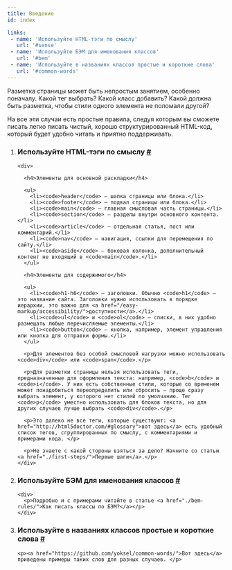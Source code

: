 ```yaml
---
title: Введение
id: index

links:
 - name: 'Используйте HTML-тэги по смыслу'
   url: '#sense'
 - name: 'Используйте БЭМ для именования классов'
   url: '#bem'
 - name: 'Используйте в названиях классов простые и короткие слова'
   url: '#common-words'
---
```


<div class="intro">
  <p>Разметка страницы может быть непростым занятием, особенно поначалу. Какой тег выбрать? Какой класс добавить? Какой должна быть разметка, чтобы стили одного элемента не поломали другой?</p>

  <p>На все эти случаи есть простые правила, следуя которым вы сможете писать легко писать чистый, хорошо структурированный HTML-код, который будет удобно читать и приятно поддерживать.</p>
</div>

<ol>
  <li>
    <h3 id="sense">Используйте HTML-тэги по смыслу
      <a class="post__anchor" href="#sense">#</a>
    </h3>

    <div>

      <h4>Элементы для основной раскладки</h4>

      <ul>
        <li><code>header</code> — шапка страницы или блока.</li>
        <li><code>footer</code> — подвал страницы или блока.</li>
        <li><code>main</code> — главная смысловая часть страницы.</li>
        <li><code>section</code> — разделы внутри основного контента.</li>
        <li><code>article</code> — отдельная статья, пост или комментарий.</li>
        <li><code>nav</code> — навигация, ссылки для перемещения по сайту.</li>
        <li><code>aside</code> — боковая колонка, дополнительный контент не входящий в <code>main</code>.</li>
      </ul>

      <h4>Элементы для содержимого</h4>

      <ul>
        <li><code>h1-h6</code> — заголовки. Обычно <code>h1</code> — это название сайта. Заголовки нужно использовать в порядке иерархии, это важно для <a href="/easy-markup/accessibility/">доступности</a>.</li>
        <li><code>ul</code> и <code>ol</code> — списки, в них удобно размещать любые перечисляемые элементы.</li>
        <li><code>button</code> — кнопка, например, элемент управления или кнопка для отправки формы.</li>
      </ul>

      <p>Для элементов без особой смысловой нагрузки можно использовать <code>div</code> или <code>span</code>.</p>

      <p>Для разметки страницы нельзя использовать теги, предназначенные для оформления текста: например, <code>b</code> и <code>i</code>. У них есть собственные стили, которые со временем может понадобиться переопределить или сбросить — проще сразу выбрать элемент, у которого нет стилей по умолчанию. Тег <code>p</code> уместно использовать для блоков текста, но для других случаев лучше выбрать <code>div</code>.</p>

      <p>Это далеко не все теги, которые существуют: <a href="http://html5doctor.com/#glossary">вот здесь</a> есть удобный список тегов, сгруппированных по смыслу, с комментариями и примерами кода. </p>

      <p>Не знаете с какой стороны взяться за дело? Начните со статьи <a href="./first-steps/">Первые шаги</a>.</p>
    </div>
  </li>

  <li>
    <h3 id="bem">Используйте БЭМ для именования классов
      <a class="post__anchor" href="#bem">#</a>
    </h3>

    <div>
      <p>Подробно и с примерами читайте в статье <a href="./bem-rules/">Как писать классы по БЭМ?</a></p>
    </div>
  </li>

  <li>
    <h3 id="common-words">Используйте в названиях классов простые и короткие слова
      <a class="post__anchor" href="#common-words">#</a>
    </h3>

    <p><a href="https://github.com/yoksel/common-words/">Вот здесь</a> приведены примеры таких слов для разных случаев. </p>
  </li>
</ol>
